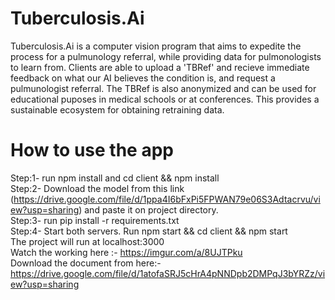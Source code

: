 # Tuberculosis.Ai
Tuberculosis.Ai is a computer vision program that aims to expedite the process for a pulmunology referral, while providing data for pulmonologists to learn from. Clients are able to upload a 'TBRef' and recieve immediate feedback on what our AI believes the condition is, and request a pulmunologist referral. The TBRef is also anonymized and can be used for educational puposes in medical schools or at conferences. This provides a sustainable ecosystem for obtaining retraining data.
<br>
# How to use the app
Step:1- run npm install and cd client && npm install
<br>
Step:2- Download the model from this link (https://drive.google.com/file/d/1ppa4I6bFxPi5FPWAN79e06S3Adtacrvu/view?usp=sharing) and paste it on project directory.
<br>
Step:3- run pip install -r requirements.txt
<br>
Step:4- Start both servers. Run npm start && cd client && npm start
<br>
The project will run at localhost:3000
<br/>
Watch the working here :- https://imgur.com/a/8UJTPku
<br>
Download the document from here:- https://drive.google.com/file/d/1atofaSRJ5cHrA4pNNDpb2DMPqJ3bYRZz/view?usp=sharing
<br>
<br>
